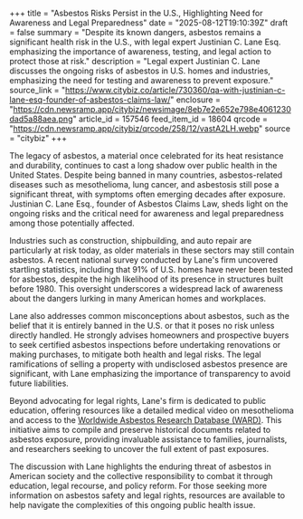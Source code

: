 +++
title = "Asbestos Risks Persist in the U.S., Highlighting Need for Awareness and Legal Preparedness"
date = "2025-08-12T19:10:39Z"
draft = false
summary = "Despite its known dangers, asbestos remains a significant health risk in the U.S., with legal expert Justinian C. Lane Esq. emphasizing the importance of awareness, testing, and legal action to protect those at risk."
description = "Legal expert Justinian C. Lane discusses the ongoing risks of asbestos in U.S. homes and industries, emphasizing the need for testing and awareness to prevent exposure."
source_link = "https://www.citybiz.co/article/730360/qa-with-justinian-c-lane-esq-founder-of-asbestos-claims-law/"
enclosure = "https://cdn.newsramp.app/citybiz/newsimage/8eb7e2e652e798e4061230dad5a88aea.png"
article_id = 157546
feed_item_id = 18604
qrcode = "https://cdn.newsramp.app/citybiz/qrcode/258/12/vastA2LH.webp"
source = "citybiz"
+++

<p>The legacy of asbestos, a material once celebrated for its heat resistance and durability, continues to cast a long shadow over public health in the United States. Despite being banned in many countries, asbestos-related diseases such as mesothelioma, lung cancer, and asbestosis still pose a significant threat, with symptoms often emerging decades after exposure. Justinian C. Lane Esq., founder of Asbestos Claims Law, sheds light on the ongoing risks and the critical need for awareness and legal preparedness among those potentially affected.</p><p>Industries such as construction, shipbuilding, and auto repair are particularly at risk today, as older materials in these sectors may still contain asbestos. A recent national survey conducted by Lane's firm uncovered startling statistics, including that 91% of U.S. homes have never been tested for asbestos, despite the high likelihood of its presence in structures built before 1980. This oversight underscores a widespread lack of awareness about the dangers lurking in many American homes and workplaces.</p><p>Lane also addresses common misconceptions about asbestos, such as the belief that it is entirely banned in the U.S. or that it poses no risk unless directly handled. He strongly advises homeowners and prospective buyers to seek certified asbestos inspections before undertaking renovations or making purchases, to mitigate both health and legal risks. The legal ramifications of selling a property with undisclosed asbestos presence are significant, with Lane emphasizing the importance of transparency to avoid future liabilities.</p><p>Beyond advocating for legal rights, Lane's firm is dedicated to public education, offering resources like a detailed medical video on mesothelioma and access to the <a href='https://www.asbestosclaims.law' rel='nofollow' target='_blank'>Worldwide Asbestos Research Database (WARD)</a>. This initiative aims to compile and preserve historical documents related to asbestos exposure, providing invaluable assistance to families, journalists, and researchers seeking to uncover the full extent of past exposures.</p><p>The discussion with Lane highlights the enduring threat of asbestos in American society and the collective responsibility to combat it through education, legal recourse, and policy reform. For those seeking more information on asbestos safety and legal rights, resources are available to help navigate the complexities of this ongoing public health issue.</p>